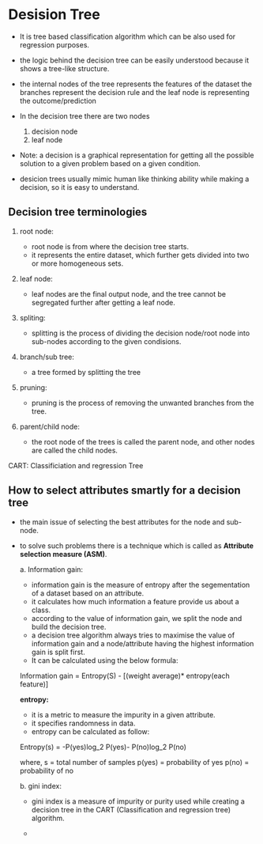 # Desision Tree
- It is tree based classification algorithm which can be also used for regression purposes.

[//]: # (add the image of an example decision tree)

- the logic behind the decision tree can be easily understood because it shows a tree-like structure.

- the internal nodes of the tree represents the features of the dataset the branches represent the decision rule and the leaf node is representing the outcome/prediction

- In the decision tree there are two nodes
    1. decision node
    2. leaf node
    
- Note: a decision is a graphical representation for getting all the possible solution to a given problem based on a given condition.


- desicion trees usually mimic human like thinking ability while making a decision, so it is easy to understand.

## Decision tree terminologies

1. root node:
    - root node is from where the decision tree starts. 
    - it represents the entire dataset, which further gets divided into two or more homogeneous sets.

2. leaf node:
    - leaf nodes are the final output node, and the tree cannot be segregated further after getting a leaf node. 

3. spliting:
    - splitting is the process of dividing the decision node/root node into sub-nodes according to the given condisions.

4. branch/sub tree:
    - a tree formed by splitting the tree
    
5. pruning:
    - pruning is the process of removing the unwanted branches from the tree.
    
6. parent/child node:
    - the root node of the trees is called the parent node, and other nodes are called the child nodes.

CART: Classificiation and regression Tree


## How to select attributes smartly for a decision tree
- the main issue of selecting the best attributes for the node and sub-node.
- to solve such problems there is a technique which is called as **Attribute selection measure (ASM)**.

    a. Information gain:
    - information gain is the measure of entropy after the segementation of a dataset based on an attribute. 
    - it calculates how much information a feature provide us about a class.
    - according to the value of information gain, we split the node and build the decision tree.
    - a decision tree algorithm always tries to maximise the value of information gain and a node/attribute having the highest information gain is split first.
    - It can be calculated using the below formula:
    
    Information gain  = Entropy(S) - [(weight average)* entropy(each feature)]
    
    **entropy:**
    - it is a metric to measure the impurity in a given attribute.
    - it specifies randomness in data.
    - entropy can be calculated as follow:
    
    Entropy(s) = -P(yes)log_2 P(yes)- P(no)log_2 P(no)
    
    where, s = total number of samples
    p(yes) = probability of yes
    p(no) = probability of no
    
    
    
    b. gini index:
    - gini index is a measure of impurity or purity used while creating a decision tree in the CART (Classification and regression tree) algorithm.
    
    - 